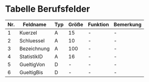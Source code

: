 # Tabelle Berufsfelder

Nr.|Feldname|Typ|Größe|Funktion|Bemerkung
---|---|---|---|---|---
1|Kuerzel|A|15|-|-
2|Schluessel|A|10|-|-
3|Bezeichnung|A|100|-|-
4|StatistikID|A|16|-|-
5|GueltigVon|D|-|-|-
6|GueltigBis|D|-|-|-
              